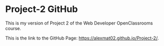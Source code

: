 # Project-2 GitHub

This is my version of Project 2 of the Web Developer OpenClassrooms course.

This is the link to the GitHub Page: https://alexmat02.github.io/Project-2/.
